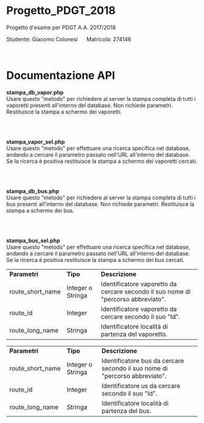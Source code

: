 # Progetto_PDGT_2018
Progetto d'esame per PDGT A.A. 2017/2018 

Studente: Giacomo Colonesi  &nbsp;&nbsp;&nbsp;&nbsp;  Matricola: 274146

<br />

# Documentazione API

<strong>stampa_db_vapor.php</strong> <br />
Usare questo "metodo" per richiedere al server la stampa completa di tutti i vaporetti presenti all'interno del database.
Non richiede parametri. Restituisce la stampa a schermo dei vaporetti.

<br /><br />

<strong>stampa_vapor_sel.php</strong> <br />
Usare questo "metodo" per effettuare una ricerca specifica nel database, andando a cercare il parametro passato nell'URL all'interno del database. Se la ricerca è positiva restituisce la stampa a schermo dei vaporetti cercati.
<table>
  <tr>
    <td><b>Parametri</b></td>
    <td><b>Tipo</b></td>
    <td><b>Descrizione</b></td>
  </tr>
  <tr>
    <td>route_short_name</td>
    <td>Integer o Stringa</td>
    <td>Identificatore vaporetto da cercare secondo il suo nome di "percorso abbreviato".</td>
  </tr>
  <tr>
    <td>route_id</td>
    <td>Integer</td>
    <td>Identificatore vaporetto da cercare secondo il suo "Id".</td>
  </tr>
  <tr>
    <td>route_long_name</td>
    <td>Stringa</td>
    <td>Identificatore località di partenza del vaporetto.</td>
  </tr>

<br /><br />

<strong>stampa_db_bus.php</strong> <br />
Usare questo "metodo" per richiedere al server la stampa completa di tutti i bus presenti all'interno del database.
Non richiede parametri. Restituisce la stampa a schermo dei bus.

<br /><br />

<strong>stampa_bus_sel.php</strong> <br />
Usare questo "metodo" per effettuare una ricerca specifica nel database, andando a cercare il parametro passato nell'URL all'interno del database. Se la ricerca è positiva restituisce la stampa a schermo dei bus cercati.
<table>
  <tr>
    <td><b>Parametri</b></td>
    <td><b>Tipo</b></td>
    <td><b>Descrizione</b></td>
  </tr>
  <tr>
    <td>route_short_name</td>
    <td>Integer o Stringa</td>
    <td>Identificatore bus da cercare secondo il suo nome di "percorso abbreviato".</td>
  </tr>
  <tr>
    <td>route_id</td>
    <td>Integer</td>
    <td>Identificatore us da cercare secondo il suo "Id".</td>
  </tr>
  <tr>
    <td>route_long_name</td>
    <td>Stringa</td>
    <td>Identificatore località di partenza del bus.</td>
  </tr>
